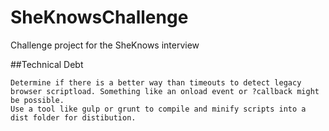 # SheKnowsChallenge

Challenge project for the SheKnows interview

##Technical Debt
```
Determine if there is a better way than timeouts to detect legacy browser scriptload. Something like an onload event or ?callback might be possible.
Use a tool like gulp or grunt to compile and minify scripts into a dist folder for distibution.
```
